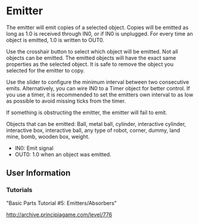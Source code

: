 # Emitter
The emitter will emit copies of a selected object. Copies will be emitted as long as 1.0 is received through IN0, or if IN0 is unplugged. For every time an object is emitted, 1.0 is written to OUT0.

Use the crosshair button to select which object will be emitted. Not all objects can be emitted. The emitted objects will have the exact same properties as the selected object. It is safe to remove the object you selected for the emitter to copy.

Use the slider to configure the minimum interval between two consecutive emits. Alternatively, you can wire IN0 to a Timer object for better control. If you use a timer, it is recommended to set the emitters own interval to as low as possible to avoid missing ticks from the timer.

If something is obstructing the emitter, the emitter will fail to emit.

Objects that can be emitted: Ball, metal ball, cylinder, interactive cylinder, interactive box, interactive ball, any type of robot, corner, dummy, land mine, bomb, wooden box, weight.

- IN0: Emit signal
- OUT0: 1.0 when an object was emitted.

## User Information

### Tutorials
"Basic Parts Tutorial #5: Emitters/Absorbers"

http://archive.principiagame.com/level/776